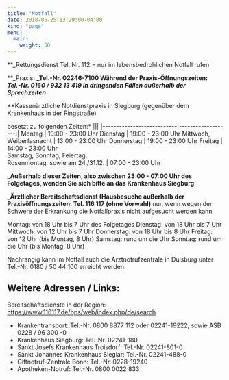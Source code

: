 ```yaml
---
title: "Notfall"
date: 2018-05-25T13:29:00-04:00
kind: "page"
menu:
  main:
    weight: 50
---
```


**_Rettungsdienst Tel. Nr. 112 
= nur im lebensbedrohlichen Notfall rufen

**_Praxis: 
**_Tel.-Nr. 02246-7100 Während der Praxis-Öffnungszeiten:   
  _Tel.-Nr. 0160 / 932 13 419 in dringenden Fällen außerhalb der Sprechzeiten_**

**Kassenärztliche Notdienstpraxis in Siegburg (gegenüber dem Krankenhaus in der Ringstraße)

besetzt zu folgenden Zeiten:*
 |||
|---------------------------|-------------------:|
Montag                    | 19:00 - 23:00 Uhr
Dienstag                  | 19:00 - 23:00 Uhr 
Mittwoch, Weiberfasnacht  | 13:00 - 23:00 Uhr 
Donnerstag                | 19:00 - 23:00 Uhr
Freitag                   | 14:00 - 23:00 Uhr  
Samstag, Sonntag, Feiertag,<br />Rosenmontag, sowie am 24./31.12. | 07:00 - 23:00 Uhr
 
**_Außerhalb dieser Zeiten, also zwischen 23:00 - 07:00 Uhr des Folgetages, wenden Sie sich bitte an das Krankenhaus Siegburg**
  
**_Ärztlicher Bereitschaftsdienst (Hausbesuche außerhalb der Praxisöffnungszeiten: Tel. 116 117 (ohne Vorwahl)** 
nur, wenn wegen der Schwere der Erkrankung die Notfallpraxis nicht aufgesucht werden kann
 
Montag:       von 18 Uhr bis 7 Uhr des Folgetages
Dienstag:     von 18 Uhr bis 7 Uhr
Mittwoch:     von 12 Uhr bis 7 Uhr
Donnerstag: von 18 Uhr bis 8 Uhr
Freitag:        von 12 Uhr (bis Montag, 8 Uhr)
Samstag:      rund um die Uhr
Sonntag:       rund um die Uhr (bis Montag, 8 Uhr)

Nachrangig kann im Notfall auch die Arztnotrufzentrale in Duisburg unter Tel.-Nr. 0180 / 50 44 100 erreicht werden.
 
## Weitere Adressen / Links: 

Bereitschaftsdienste in der Region: https://www.116117.de/bps/web/index.php/de/search
 
- Krankentransport: Tel.-Nr. 0800 8877 112 oder 02241-19222, sowie ASB 0228 / 96 300 -0
- Krankenhaus Siegburg: Tel.-Nr. 02241-180
- Sankt Josefs Krankenhaus Troisdorf: Tel.-Nr. 02241-801-0
- Sankt Johannes Krankenhaus Sieglar: Tel.-Nr. 02241-488-0
- Giftnotruf-Zentrale Bonn: Tel.-Nr. 0228-19240
- Apotheken-Notruf: Tel.-Nr. 0800 0022 833
